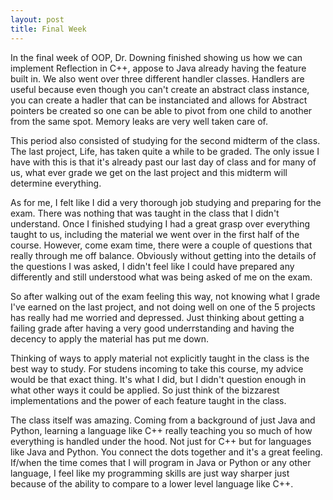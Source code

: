 ```yaml
---
layout: post
title: Final Week
---
```

In the final week of OOP, Dr. Downing finished showing us how we can implement Reflection in C++, appose to Java already having the feature built in. We also went over three different handler classes. Handlers are useful because even though you can't create an abstract class instance, you can create a hadler that can be instanciated and allows for Abstract pointers be created so one can be able to pivot from one child to another from the same spot. Memory leaks are very well taken care of.

This period also consisted of studying for the second midterm of the class. The last project, Life, has taken quite a while to be graded. The only issue I have with this is that it's already past our last day of class and for many of us, what ever grade we get on the last project and this midterm will determine everything.

As for me, I felt like I did a very thorough job studying and preparing for the exam. There was nothing that was taught in the class that I didn't understand. Once I finished studying I had a great grasp over everything taught to us, including the material we went over in the first half of the course. However, come exam time, there were a couple of questions that really through me off balance. Obviously without getting into the details of the questions I was asked, I didn't feel like I could have prepared any differently and still understood what was being asked of me on the exam.

So after walking out of the exam feeling this way, not knowing what I grade I've earned on the last project, and not doing well on one of the 5 projects has really had me worried and depressed. Just thinking about getting a failing grade after having a very good underrstanding and having the decency to apply the material has put me down.

Thinking of ways to apply material not explicitly taught in the class is the best way to study. For studens incoming to take this course, my advice would be that exact thing. It's what I did, but I didn't question enough in what other ways it could be applied. So just think of the bizzarest implementations and the power of each feature taught in the class.

The class itself was amazing. Coming from a background of just Java and Python, learning a language like C++ really teaching you so much of how everything is handled under the hood. Not just for C++ but for languages like Java and Python. You connect the dots together and it's a great feeling. If/when the time comes that I will program in Java or Python or any other language, I feel like my programming skills are just way sharper just because of the ability to compare to a lower level language like C++.

